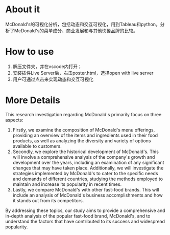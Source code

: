 # About it
McDonald's的可视化分析，包括动态和交互可视化，用到Tableau和python。分析了McDonald's的菜单成分、商业发展和与其他快餐品牌的比较。

# How to use
1. 解压文件夹，并在vscode内打开；
2. 安装插件Live Server后，右击poster.html，选择open with live server
3. 用户可通过点击来实现动态和交互可视化

# More Details
This research investigation regarding McDonald's primarily focus on three aspects:
1. Firstly, we examine the composition of McDonald's menu offerings, providing an overview of the items and ingredients used in their food products, as well as analyzing the diversity and variety of options available to customers.
2. Secondly, we explore the historical development of McDonald's. This will involve a comprehensive analysis of the company's growth and development over the years, including an examination of any significant changes that may have taken place. Additionally, we will investigate the strategies implemented by McDonald's to cater to the specific needs and demands of different countries, studying the methods employed to maintain and increase its popularity in recent times.
3. Lastly, we compare McDonald's with other fast-food brands. This will include an analysis of McDonald's business accomplishments and how it stands out from its competitors.

By addressing these topics, our study aims to provide a comprehensive and in-depth analysis of the popular fast-food brand, McDonald's, and to understand the factors that have contributed to its success and widespread popularity.
